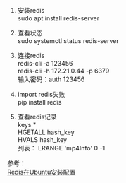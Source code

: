 1. 安装redis  
sudo apt install redis-server  

2. 查看状态  
sudo systemctl status redis-server  

3. 连接redis  
redis-cli -a 123456  
redis-cli -h 172.21.0.44 -p 6379  
输入密码：auth 123456  

4. import redis失败  
pip install redis  

5. 查看redis记录  
keys *  
HGETALL hash_key  
HVALS hash_key  
列表： LRANGE 'mp4Info' 0 -1  


参考：  
[Redis在Ubuntu安装配置](https://zhuanlan.zhihu.com/p/28101275)